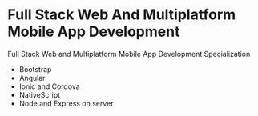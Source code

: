 # Full Stack Web And Multiplatform Mobile App Development
Full Stack Web and Multiplatform Mobile App Development Specialization

* Bootstrap
* Angular
* Ionic and Cordova
* NativeScript
* Node and Express on server
